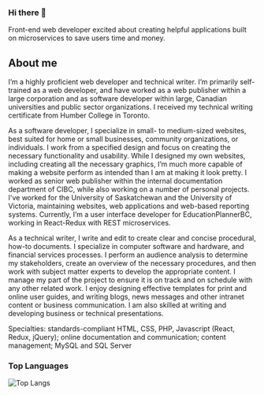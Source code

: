 ### Hi there 👋

Front-end web developer excited about creating helpful applications built on microservices to save users time and money.


## About me
I’m a highly proficient web developer and technical writer. I’m primarily self-trained as a web developer, and have worked as a web publisher within a large corporation and as software developer within large, Canadian universities and public sector organizations. I received my technical writing certificate from Humber College in Toronto.

As a software developer, I specialize in small- to medium-sized websites, best suited for home or small businesses, community organizations, or individuals. I work from a specified design and focus on creating the necessary functionality and usability. While I designed my own websites, including creating all the necessary graphics, I’m much more capable of making a website perform as intended than I am at making it look pretty. I worked as senior web publisher within the internal documentation department of CIBC, while also working on a number of personal projects. I've worked for the University of Saskatchewan and the University of Victoria, maintaining websites, web applications and web-based reporting systems. Currently, I’m a user interface developer for EducationPlannerBC, working in React-Redux with REST microservices.

As a technical writer, I write and edit to create clear and concise procedural, how-to documents. I specialize in computer software and hardware, and financial services processes. I perform an audience analysis to determine my stakeholders, create an overview of the necessary procedures, and then work with subject matter experts to develop the appropriate content. I manage my part of the project to ensure it is on track and on schedule with any other related work. I enjoy designing effective templates for print and online user guides, and writing blogs, news messages and other intranet content or business communication. I am also skilled at writing and developing business or technical presentations.

Specialties: standards-compliant HTML, CSS, PHP, Javascript (React, Redux, jQuery); online documentation and communication; content management; MySQL and SQL Server

### Top Languages
 ![Top Langs](https://github-readme-stats.vercel.app/api/top-langs/?username=craigmcn&layout=compact)
 
<!--
**craigmcn/craigmcn** is a ✨ _special_ ✨ repository because its `README.md` (this file) appears on your GitHub profile.

Here are some ideas to get you started:

- 🔭 I’m currently working on ...
- 🌱 I’m currently learning ...
- 👯 I’m looking to collaborate on ...
- 🤔 I’m looking for help with ...
- 💬 Ask me about ...
- 📫 How to reach me: ...
- 😄 Pronouns: (He/Him)
- ⚡ Fun fact: ...
-->
